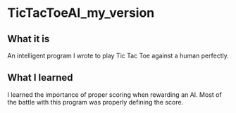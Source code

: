 # TicTacToeAI_my_version
## What it is
An intelligent program I wrote to play Tic Tac Toe against a human perfectly.

## What I learned
I learned the importance of proper scoring when rewarding an AI. Most of the battle with this program was properly defining the score. 

